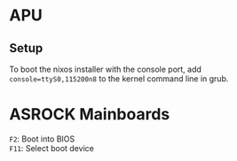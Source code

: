 
# APU

## Setup

To boot the nixos installer with the console port, add `console=ttyS0,115200n8` to the kernel command line in grub.

# ASROCK Mainboards

`F2`: Boot into BIOS  
`F11`: Select boot device
